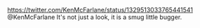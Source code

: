 https://twitter.com/KenMcFarlane/status/1329513033765441541 @KenMcFarlane It's not just a look, it is a smug little bugger.
